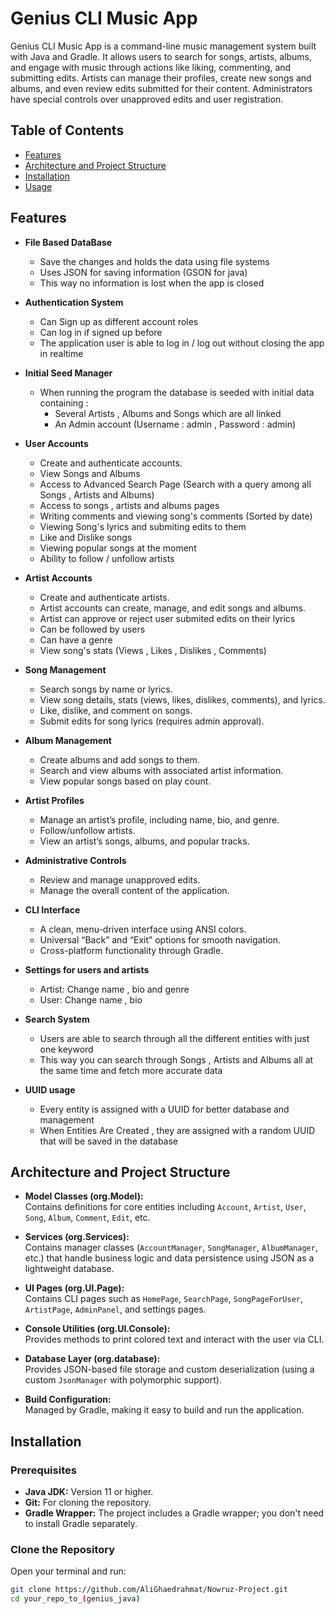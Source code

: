 # Genius CLI Music App

Genius CLI Music App is a command-line music management system built with Java and Gradle. It allows users to search for songs, artists, albums, and engage with music through actions like liking, commenting, and submitting edits. Artists can manage their profiles, create new songs and albums, and even review edits submitted for their content. Administrators have special controls over unapproved edits and user registration.



## Table of Contents
- [Features](#features)
- [Architecture and Project Structure](#architecture-and-project-structure)
- [Installation](#installation)
- [Usage](#usage)

## Features

- **File Based DataBase**
  - Save the changes and holds the data using file systems
  - Uses JSON for saving information (GSON for java)
  - This way no information is lost when the app is closed

- **Authentication System**
  - Can Sign up as different account roles
  - Can log in if signed up before
  - The application user is able to log in / log out without closing the app in realtime

- **Initial Seed Manager**
  - When running the program the database is seeded with initial data containing : 
    - Several Artists , Albums and Songs which are all linked
    - An Admin account (Username : admin , Password : admin)

- **User Accounts**
  - Create and authenticate accounts.
  - View Songs and Albums
  - Access to Advanced Search Page (Search with a query among all Songs , Artists and Albums)
  - Access to songs , artists and albums pages 
  - Writing comments and viewing song's comments (Sorted by date)
  - Viewing Song's lyrics and submiting edits to them
  - Like and Dislike songs
  - Viewing popular songs at the moment
  - Ability to follow / unfollow artists

- **Artist Accounts**
    - Create and authenticate artists.
    - Artist accounts can create, manage, and edit songs and albums.
    - Artist can approve or reject user submited edits on their lyrics
    - Can be followed by users
    - Can have a genre
    - View song's stats (Views , Likes , Dislikes , Comments)

- **Song Management**
    - Search songs by name or lyrics.
    - View song details, stats (views, likes, dislikes, comments), and lyrics.
    - Like, dislike, and comment on songs.
    - Submit edits for song lyrics (requires admin approval).

- **Album Management**
    - Create albums and add songs to them.
    - Search and view albums with associated artist information.
    - View popular songs based on play count.

- **Artist Profiles**
    - Manage an artist’s profile, including name, bio, and genre.
    - Follow/unfollow artists.
    - View an artist’s songs, albums, and popular tracks.

- **Administrative Controls**
    - Review and manage unapproved edits.
    - Manage the overall content of the application.

- **CLI Interface**
    - A clean, menu-driven interface using ANSI colors.
    - Universal “Back” and “Exit” options for smooth navigation.
    - Cross-platform functionality through Gradle.

- **Settings for users and artists**
  - Artist: Change name , bio and genre
  - User: Change name , bio

- **Search System**
  - Users are able to search through all the different entities with just one keyword
  - This way you can search through Songs , Artists and Albums all at the same time and fetch more accurate data

- **UUID usage**
  - Every entity is assigned with a UUID for better database and management 
  - When Entities Are Created , they are assigned with a random UUID that will be saved in the database 

## Architecture and Project Structure

- **Model Classes (org.Model):**  
  Contains definitions for core entities including `Account`, `Artist`, `User`, `Song`, `Album`, `Comment`, `Edit`, etc.

- **Services (org.Services):**  
  Contains manager classes (`AccountManager`, `SongManager`, `AlbumManager`, etc.) that handle business logic and data persistence using JSON as a lightweight database.

- **UI Pages (org.UI.Page):**  
  Contains CLI pages such as `HomePage`, `SearchPage`, `SongPageForUser`, `ArtistPage`, `AdminPanel`, and settings pages.

- **Console Utilities (org.UI.Console):**  
  Provides methods to print colored text and interact with the user via CLI.

- **Database Layer (org.database):**  
  Provides JSON-based file storage and custom deserialization (using a custom `JsonManager` with polymorphic support).

- **Build Configuration:**  
  Managed by Gradle, making it easy to build and run the application.

## Installation

### Prerequisites
- **Java JDK:** Version 11 or higher.
- **Git:** For cloning the repository.
- **Gradle Wrapper:** The project includes a Gradle wrapper; you don't need to install Gradle separately.

### Clone the Repository
Open your terminal and run:
```bash
git clone https://github.com/AliGhaedrahmat/Nowruz-Project.git
cd your_repo_to_(genius_java)
